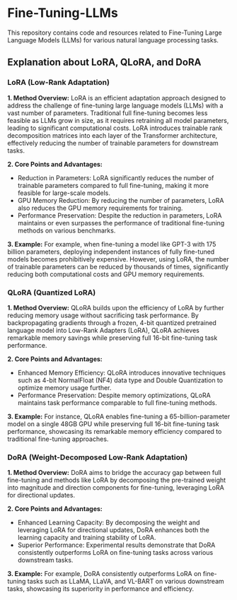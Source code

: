 # Fine-Tuning-LLMs

This repository contains code and resources related to Fine-Tuning Large Language Models (LLMs) for various natural language processing tasks.

## Explanation about LoRA, QLoRA, and DoRA

### LoRA (Low-Rank Adaptation)

**1. Method Overview:**
LoRA is an efficient adaptation approach designed to address the challenge of fine-tuning large language models (LLMs) with a vast number of parameters. Traditional full fine-tuning becomes less feasible as LLMs grow in size, as it requires retraining all model parameters, leading to significant computational costs. LoRA introduces trainable rank decomposition matrices into each layer of the Transformer architecture, effectively reducing the number of trainable parameters for downstream tasks.

**2. Core Points and Advantages:**
- Reduction in Parameters: LoRA significantly reduces the number of trainable parameters compared to full fine-tuning, making it more feasible for large-scale models.
- GPU Memory Reduction: By reducing the number of parameters, LoRA also reduces the GPU memory requirements for training.
- Performance Preservation: Despite the reduction in parameters, LoRA maintains or even surpasses the performance of traditional fine-tuning methods on various benchmarks.

**3. Example:**
For example, when fine-tuning a model like GPT-3 with 175 billion parameters, deploying independent instances of fully fine-tuned models becomes prohibitively expensive. However, using LoRA, the number of trainable parameters can be reduced by thousands of times, significantly reducing both computational costs and GPU memory requirements.

### QLoRA (Quantized LoRA)

**1. Method Overview:**
QLoRA builds upon the efficiency of LoRA by further reducing memory usage without sacrificing task performance. By backpropagating gradients through a frozen, 4-bit quantized pretrained language model into Low-Rank Adapters (LoRA), QLoRA achieves remarkable memory savings while preserving full 16-bit fine-tuning task performance.

**2. Core Points and Advantages:**
- Enhanced Memory Efficiency: QLoRA introduces innovative techniques such as 4-bit NormalFloat (NF4) data type and Double Quantization to optimize memory usage further.
- Performance Preservation: Despite memory optimizations, QLoRA maintains task performance comparable to full fine-tuning methods.

**3. Example:**
For instance, QLoRA enables fine-tuning a 65-billion-parameter model on a single 48GB GPU while preserving full 16-bit fine-tuning task performance, showcasing its remarkable memory efficiency compared to traditional fine-tuning approaches.

### DoRA (Weight-Decomposed Low-Rank Adaptation)

**1. Method Overview:**
DoRA aims to bridge the accuracy gap between full fine-tuning and methods like LoRA by decomposing the pre-trained weight into magnitude and direction components for fine-tuning, leveraging LoRA for directional updates.

**2. Core Points and Advantages:**
- Enhanced Learning Capacity: By decomposing the weight and leveraging LoRA for directional updates, DoRA enhances both the learning capacity and training stability of LoRA.
- Superior Performance: Experimental results demonstrate that DoRA consistently outperforms LoRA on fine-tuning tasks across various downstream tasks.

**3. Example:**
For example, DoRA consistently outperforms LoRA on fine-tuning tasks such as LLaMA, LLaVA, and VL-BART on various downstream tasks, showcasing its superiority in performance and efficiency.

